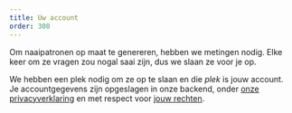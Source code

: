 ```yaml
---
title: Uw account
order: 300
---
```


Om naaipatronen op maat te genereren, hebben we metingen nodig. Elke keer om ze vragen zou nogal saai zijn, dus we slaan ze voor je op.

We hebben een plek nodig om ze op te slaan en die _plek_ is jouw account. Je accountgegevens zijn opgeslagen in onze backend, onder [onze privacyverklaring][1] en met respect voor [jouw rechten][2].

[1]: /docs/various/privacy/

[2]: /docs/various/rights/
